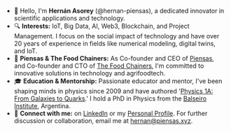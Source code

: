 - 👋 Hello, I'm **Hernán Asorey** (@hernan-piensas), a dedicated innovator in scientific applications and technology.
- 🔍 **Interests:** IoT, Big Data, AI, Web3, Blockchain, and Project Management. I focus on the social impact of technology and have over 20 years of experience in fields like numerical modeling, digital twins, and IoT.
- 🌱 **Piensas & The Food Chainers:** As Co-founder and CEO of [Piensas](https://piensas.xyz), and Co-founder and CTO of [The Food Chainers](http://thefoodchainers.io), I'm committed to innovative solutions in technology and agrifoodtech.
- 🎓 **Education & Mentorship:** Passionate educator and mentor, I've been shaping minds in physics since 2009 and have authored '[Physics 1A: From Galaxies to Quarks](https://editorial.unrn.edu.ar/index.php/catalogo/346/view_bl/62/lecturas-de-catedra/92/fisica-ia-de-las-galaxias-a-los-quarks).' I hold a PhD in Physics from the [Balseiro Institute](www.ib.edu.ar), Argentina.
- 🤝 **Connect with me:** on [LinkedIn](https://www.linkedin.com/in/asoreyh/) or my [Personal Profile](https://piensas.xyz/hernan-asorey). For further discussion or collaboration, email me at [hernan@piensas.xyz](mailto:hernan@piensas.xyz).
